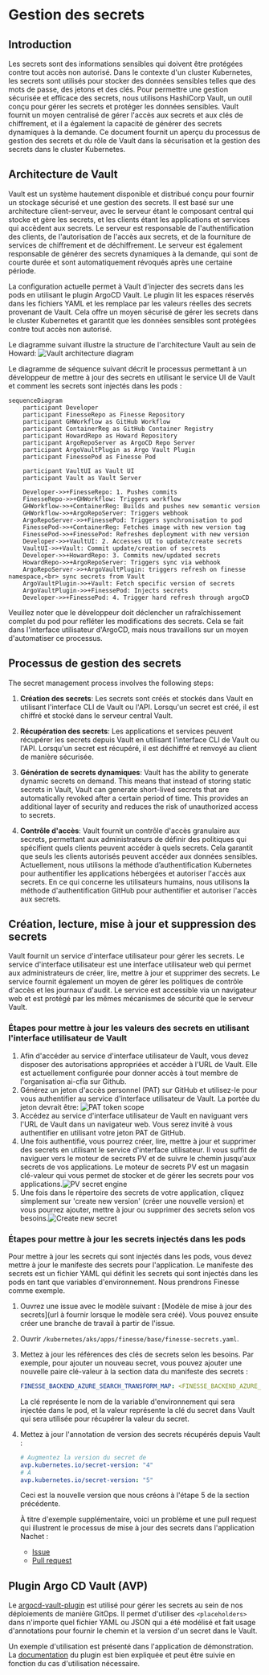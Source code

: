 # Gestion des secrets

## Introduction

Les secrets sont des informations sensibles qui doivent être protégées contre
tout accès non autorisé. Dans le contexte d'un cluster Kubernetes, les secrets
sont utilisés pour stocker des données sensibles telles que des mots de passe,
des jetons et des clés. Pour permettre une gestion sécurisée et efficace des
secrets, nous utilisons HashiCorp Vault, un outil conçu pour gérer les secrets
et protéger les données sensibles. Vault fournit un moyen centralisé de gérer
l'accès aux secrets et aux clés de chiffrement, et il a également la capacité
de générer des secrets dynamiques à la demande. Ce document fournit un aperçu
du processus de gestion des secrets et du rôle de Vault dans la sécurisation
et la gestion des secrets dans le cluster Kubernetes.

## Architecture de Vault

Vault est un système hautement disponible et distribué conçu pour fournir un
stockage sécurisé et une gestion des secrets. Il est basé sur une architecture
client-serveur, avec le serveur étant le composant central qui stocke et gère
les secrets, et les clients étant les applications et services qui accèdent aux
secrets. Le serveur est responsable de l'authentification des clients, de
l'autorisation de l'accès aux secrets, et de la fourniture de services de
chiffrement et de déchiffrement. Le serveur est également responsable de générer
des secrets dynamiques à la demande, qui sont de courte durée et sont
automatiquement révoqués après une certaine période.

La configuration actuelle permet à Vault d'injecter des secrets dans les pods
en utilisant le plugin ArgoCD Vault. Le plugin lit les espaces réservés dans
les fichiers YAML et les remplace par les valeurs réelles des secrets provenant
de Vault. Cela offre un moyen sécurisé de gérer les secrets dans le cluster
Kubernetes et garantit que les données sensibles sont protégées contre tout
accès non autorisé.

Le diagramme suivant illustre la structure de l'architecture Vault au sein
de Howard: ![Vault architecture diagram](img/vault-argocd-architecture.svg)

Le diagramme de séquence suivant décrit le processus permettant à un
développeur de mettre à jour des secrets en utilisant le service UI de Vault
et comment les secrets sont injectés dans les pods :

```mermaid
sequenceDiagram
    participant Developer
    participant FinesseRepo as Finesse Repository
    participant GHWorkflow as GitHub Workflow
    participant ContainerReg as GitHub Container Registry
    participant HowardRepo as Howard Repository
    participant ArgoRepoServer as ArgoCD Repo Server
    participant ArgoVaultPlugin as Argo Vault Plugin
    participant FinessePod as Finesse Pod

    participant VaultUI as Vault UI
    participant Vault as Vault Server

    Developer->>+FinesseRepo: 1. Pushes commits
    FinesseRepo->>+GHWorkflow: Triggers workflow
    GHWorkflow->>+ContainerReg: Builds and pushes new semantic version
    GHWorkflow->>+ArgoRepoServer: Triggers webhook
    ArgoRepoServer->>+FinessePod: Triggers synchronisation to pod
    FinessePod->>+ContainerReg: Fetches image with new version tag
    FinessePod->>+FinessePod: Refreshes deployment with new version
    Developer->>+VaultUI: 2. Accesses UI to update/create secrets
    VaultUI->>+Vault: Commit update/creation of secrets
    Developer->>+HowardRepo: 3. Commits new/updated secrets
    HowardRepo->>+ArgoRepoServer: Triggers sync via webhook
    ArgoRepoServer->>+ArgoVaultPlugin: triggers refresh on finesse namespace,<br> sync secrets from Vault
    ArgoVaultPlugin->>+Vault: Fetch specific version of secrets
    ArgoVaultPlugin->>+FinessePod: Injects secrets
    Developer->>+FinessePod: 4. Trigger hard refresh through argoCD
```

Veuillez noter que le développeur doit déclencher un rafraîchissement complet
du pod pour refléter les modifications des secrets. Cela se fait dans
l'interface utilisateur d'ArgoCD, mais nous travaillons sur un moyen
d'automatiser ce processus.

## Processus de gestion des secrets

The secret management process involves the following steps:

1. **Création des secrets**: Les secrets sont créés et stockés dans Vault en
    utilisant l'interface CLI de Vault ou  l'API. Lorsqu'un secret est créé,
    il est chiffré et stocké dans le serveur central Vault.

2. **Récupération des secrets**: Les applications et services peuvent récupérer les
    secrets depuis Vault en utilisant l'interface CLI de Vault ou l'API.
    Lorsqu'un secret est récupéré, il est déchiffré et renvoyé au client
    de manière sécurisée.

3. **Génération de secrets dynamiques**: Vault has the ability to generate
    dynamic secrets on demand. This means that instead of
    storing static secrets in Vault, Vault can generate short-lived secrets
    that are automatically revoked after a certain period of time. This
    provides an additional layer of security and reduces the risk of
    unauthorized access to secrets.

4. **Contrôle d'accès**: Vault fournit un contrôle d'accès granulaire
    aux secrets, permettant aux administrateurs de définir des politiques
    qui spécifient quels clients peuvent accéder à quels secrets. Cela
    garantit que seuls les clients autorisés peuvent accéder aux données
    sensibles. Actuellement, nous utilisons la méthode d’authentification
    Kubernetes pour authentifier les applications hébergées et autoriser
    l'accès aux secrets. En ce qui concerne les utilisateurs humains,
    nous utilisons la méthode d'authentification GitHub pour
    authentifier et autoriser l'accès aux secrets.

## Création, lecture, mise à jour et suppression des secrets

Vault fournit un service d'interface utilisateur pour gérer les secrets.
Le service d'interface utilisateur est une interface utilisateur web qui
permet aux administrateurs de créer, lire, mettre à jour et supprimer des
secrets. Le service fournit également un moyen de gérer les politiques de
contrôle d'accès et les journaux d'audit. Le service est accessible via un
navigateur web et est protégé par les mêmes mécanismes de sécurité
que le serveur Vault.

### Étapes pour mettre à jour les valeurs des secrets en utilisant l'interface utilisateur de Vault

1. Afin d'accéder au service d'interface utilisateur de Vault, vous devez
   disposer des autorisations appropriées et accéder à l'URL de Vault.
   Elle est actuellement configurée pour donner accès à tout membre de
   l'organisation ai-cfia sur Github.
2. Générez un jeton d'accès personnel (PAT) sur GitHub et utilisez-le
   pour vous authentifier au service d'interface utilisateur de
   Vault. La portée du jeton devrait être: ![PAT token
   scope](img/pat-token-scope.png)
3. Accédez au service d'interface utilisateur de Vault en naviguant vers l'URL
   de Vault dans un navigateur web. Vous serez invité à vous authentifier en
   utilisant votre jeton PAT de GitHub.
4. Une fois authentifié, vous pourrez créer, lire, mettre à jour et
   supprimer des secrets en utilisant le service d'interface utilisateur.
   Il vous suffit de naviguer vers le moteur de secrets PV et de suivre le
   chemin jusqu'aux secrets de vos applications. Le moteur de secrets PV est
   un magasin clé-valeur qui vous permet de stocker et de gérer les secrets
   pour vos applications.![PV secret engine](img/pv-secret-engine.png)
5. Une fois dans le répertoire des secrets de votre application, cliquez
   simplement sur 'create new version' (créer une nouvelle version) et vous
   pourrez ajouter, mettre à jour ou supprimer des secrets selon
   vos besoins.![Create new secret](img/create-new-secret.png)

### Étapes pour mettre à jour les secrets injectés dans les pods

Pour mettre à jour les secrets qui sont injectés dans les pods, vous devez
mettre à jour le manifeste des secrets pour l'application. Le manifeste des
secrets est un fichier YAML qui définit les secrets qui sont injectés dans
les pods en tant que variables d'environnement. Nous prendrons
Finesse comme exemple.

1. Ouvrez une issue avec le modèle suivant : [Modèle de mise à jour des
   secrets](url à fournir lorsque le modèle sera créé). Vous pouvez ensuite
   créer une branche de travail à partir de l'issue.
2. Ouvrir `/kubernetes/aks/apps/finesse/base/finesse-secrets.yaml`.
3. Mettez à jour les références des clés de secrets selon les besoins.
   Par exemple, pour ajouter un nouveau secret, vous pouvez ajouter une
   nouvelle paire clé-valeur à la section data du manifeste des secrets :

   ```yaml
   FINESSE_BACKEND_AZURE_SEARCH_TRANSFORM_MAP: <FINESSE_BACKEND_AZURE_SEARCH_TRANSFORM_MAP>
   ```

   La clé représente le nom de la variable d'environnement qui sera injectée
   dans le pod, et la valeur représente la clé du secret dans Vault qui sera
   utilisée pour récupérer la valeur du secret.

4. Mettez à jour l'annotation de version des secrets récupérés depuis Vault :

   ```yaml
   # Augmentez la version du secret de
   avp.kubernetes.io/secret-version: "4"
   # À
   avp.kubernetes.io/secret-version: "5"
   ```

   Ceci est la nouvelle version que nous créons à l'étape 5 de la section
   précédente.

   À titre d'exemple supplémentaire, voici un problème et une pull request
   qui illustrent le processus de mise à jour des secrets dans
   l'application Nachet :

   - [Issue](https://github.com/ai-cfia/howard/issues/133)
   - [Pull request](https://github.com/ai-cfia/howard/pull/131)

## Plugin Argo CD Vault (AVP)

Le [argocd-vault-plugin](https://argocd-vault-plugin.readthedocs.io/en/stable/)
est utilisé pour gérer les secrets au sein de nos déploiements de manière
GitOps. Il permet d'utiliser des `<placeholders>` dans n'importe quel
fichier YAML ou JSON qui a été modélisé et fait usage d'annotations pour
fournir le chemin et la version d'un secret dans le Vault.

Un exemple d'utilisation est présenté dans l'application de démonstration. La
[documentation](https://argocd-vault-plugin.readthedocs.io/en/stable/howitworks/)
du plugin est bien expliquée et peut être suivie en fonction du cas
d'utilisation nécessaire.
